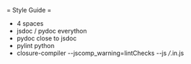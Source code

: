 = Style Guide =

* 4 spaces
* jsdoc / pydoc everython
* pydoc close to jsdoc
* pylint python
* closure-compiler --jscomp_warning=lintChecks --js */*.in.js
